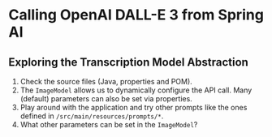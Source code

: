 # Calling OpenAI DALL-E 3 from Spring AI

## Exploring the Transcription Model Abstraction

1. Check the source files (Java, properties and POM).
2. The `ImageModel` allows us to dynamically configure the API call. Many (default) parameters can also be set via properties.
3. Play around with the application and try other prompts like the ones defined in `/src/main/resources/prompts/*`.
4. What other parameters can be set in the `ImageModel`?
